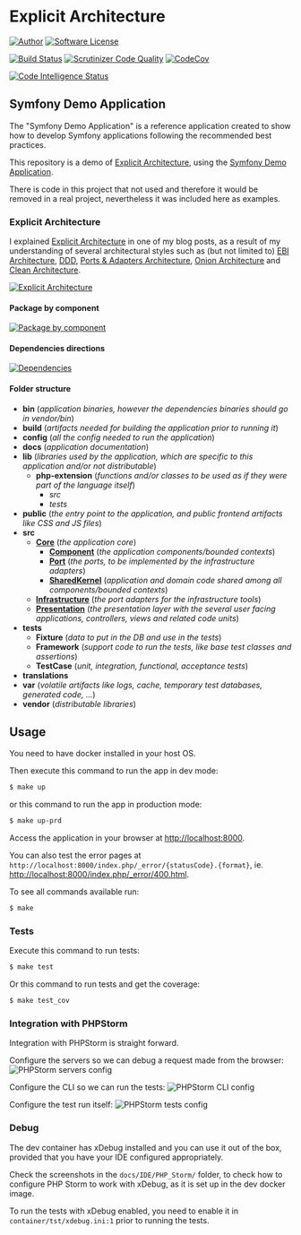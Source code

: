 # Explicit Architecture 

[![Author][Author]](https://www.herbertograca.com)
[![Software License][License]](LICENSE)

[![Build Status][Build]](https://scrutinizer-ci.com/g/hgraca/explicit-architecture-php/build-status/master)
[![Scrutinizer Code Quality][Score]](https://scrutinizer-ci.com/g/hgraca/explicit-architecture-php/?branch=master)
[![CodeCov][CodeCov]](https://codecov.io/gh/hgraca/explicit-architecture-php)

[![Code Intelligence Status][CodeInt]](https://scrutinizer-ci.com/code-intelligence)

## Symfony Demo Application

The "Symfony Demo Application" is a reference application created to show how
to develop Symfony applications following the recommended best practices.

This repository is a demo of [Explicit Architecture][1], using the [Symfony Demo Application][2].

There is code in this project that not used and therefore it would be removed in a real project, nevertheless 
it was included here as examples.

### Explicit Architecture

I explained [Explicit Architecture][1] in one of my blog posts, as a result of my understanding of several architectural
 styles such as (but not limited to) [EBI Architecture][11], [DDD][12], [Ports & Adapters Architecture][13], 
 [Onion Architecture][14] and [Clean Architecture][15].
 
[![Explicit Architecture](https://docs.google.com/drawings/d/e/2PACX-1vQ5ps72uaZcEJzwnJbPhzUfEeBbN6CJ04j7hl2i3K2HHatNcsoyG2tgX2vnrN5xxDKLp5Jm5bzzmZdv/pub?w=960&amp;h=657)][2]

#### Package by component

[![Package by component](https://docs.google.com/drawings/d/e/2PACX-1vQjEj4dKKUaQEUcNDq2UO58oIUu6pehqrE99q4gSRk0DY9KPIuhgG9Yg3qJGgW4ybrL5Ql8_Xo5z3yq/pub?w=960&h=720)][17]

#### Dependencies directions

[![Dependencies](https://docs.google.com/drawings/d/e/2PACX-1vQyv5xAx5hFJPhiK19AGl_2t256M0yKcDSliH8etojltE3tBlEnCndwfsUr1UsXvv5PKGVtrBHkQX3h/pub?w=913&amp;h=129)][16]

#### Folder structure

- **bin** (_application binaries, however the dependencies binaries should go in vendor/bin_)
- **build** (_artifacts needed for building the application prior to running it_)
- **config** (_all the config needed to run the application_)
- **docs** (_application documentation_)
- **lib** (_libraries used by the application, which are specific to this application and/or not distributable_)
    - **php-extension**  (_functions and/or classes to be used as if they were part of the language itself_)
        - _src_
        - _tests_
- **public** (_the entry point to the application, and public frontend artifacts like CSS and JS files_)
- **src**
    - **[Core][10]** (_the application core_)
        - **[Component][5]** (_the application components/bounded contexts_)
        - **[Port][8]** (_the ports, to be implemented by the infrastructure adapters_)
        - **[SharedKernel][6]** (_application and domain code shared among all components/bounded contexts_)
    - **[Infrastructure][9]** (_the port adapters for the infrastructure tools_)
    - **[Presentation][7]** (_the presentation layer with the several user facing applications, controllers, views and related code units_)
- **tests**
    - **Fixture** (_data to put in the DB and use in the tests_)
    - **Framework** (_support code to run the tests, like base test classes and assertions_)
    - **TestCase** (_unit, integration, functional, acceptance tests_)
- **translations**
- **var** (_volatile artifacts like logs, cache, temporary test databases, generated code, ..._)
- **vendor** (_distributable libraries_)

## Usage

You need to have docker installed in your host OS. 

Then execute this command to run the app in dev mode: 

```bash
$ make up
```

or this command to run the app in production mode: 

```bash
$ make up-prd
```

Access the application in your browser at <http://localhost:8000>.

You can also test the error pages at `http://localhost:8000/index.php/_error/{statusCode}.{format}`,
 ie. <http://localhost:8000/index.php/_error/400.html>.

To see all commands available run:

```bash
$ make
```

### Tests

Execute this command to run tests:

```bash
$ make test
```

Or this command to run tests and get the coverage:

```bash
$ make test_cov
```

### Integration with PHPStorm

Integration with PHPStorm is straight forward.

Configure the servers so we can debug a request made from the browser:
![PHPStorm servers config](docs/IDE/PHPStorm/IDE_PHPSTORM_servers.png)

Configure the CLI so we can run the tests:
![PHPStorm CLI config](docs/IDE/PHPStorm/IDE_PHPSTORM_cli_interpreter.png)

Configure the test run itself:
![PHPStorm tests config](docs/IDE/PHPStorm/IDE_PHPSTORM_tests_run.png)

### Debug

The dev container has xDebug installed and you can use it out of the box, provided that you have your IDE configured
 appropriately.
 
Check the screenshots in the `docs/IDE/PHP_Storm/` folder, to check how to configure PHP Storm to work with xDebug, as
 it is set up in the dev docker image.
 
To run the tests with xDebug enabled, you need to enable it in `container/tst/xdebug.ini:1` prior to running the tests.

[1]: https://herbertograca.com/2017/11/16/explicit-architecture-01-ddd-hexagonal-onion-clean-cqrs-how-i-put-it-all-together/
[2]: https://docs.google.com/drawings/d/1E_hx5B4czRVFVhGJbrbPDlb_JFxJC8fYB86OMzZuAhg/edit?usp=sharing
[5]: http://ddd.fed.wiki.org/view/welcome-visitors/view/domain-driven-design/view/bounded-context
[6]: http://ddd.fed.wiki.org/view/welcome-visitors/view/domain-driven-design/view/shared-kernel
[7]: https://herbertograca.com/2017/11/16/explicit-architecture-01-ddd-hexagonal-onion-clean-cqrs-how-i-put-it-all-together/#primary-or-driving-adapters
[8]: https://herbertograca.com/2017/11/16/explicit-architecture-01-ddd-hexagonal-onion-clean-cqrs-how-i-put-it-all-together/#ports
[9]: https://herbertograca.com/2017/11/16/explicit-architecture-01-ddd-hexagonal-onion-clean-cqrs-how-i-put-it-all-together/#secondary-or-driving-adapters
[10]: https://herbertograca.com/2017/11/16/explicit-architecture-01-ddd-hexagonal-onion-clean-cqrs-how-i-put-it-all-together/#application-core-organisation
[11]: https://herbertograca.com/2017/08/24/ebi-architecture/
[12]: https://herbertograca.com/2017/09/07/domain-driven-design/
[13]: https://herbertograca.com/2017/09/14/ports-adapters-architecture/
[14]: https://herbertograca.com/2017/09/21/onion-architecture/
[15]: https://herbertograca.com/2017/09/28/clean-architecture-standing-on-the-shoulders-of-giants/
[16]: https://docs.google.com/drawings/d/1DGiP9qyBpRHPDPKRJoXdElw1DXwmJoR-88Qvtf6hBNA/edit?usp=sharing
[17]: https://docs.google.com/drawings/d/1QurViCcaZ4Eh1CgBvel9aK5RLBkw2TaOAnO-Lhu4pfw/edit?usp=sharing

[Author]: http://img.shields.io/badge/author-@hgraca-blue.svg?style=flat-square
[License]: https://img.shields.io/badge/license-MIT-blue.svg?style=flat-square

[Build]: https://scrutinizer-ci.com/g/hgraca/explicit-architecture-php/badges/build.png?b=master
[Score]: https://scrutinizer-ci.com/g/hgraca/explicit-architecture-php/badges/quality-score.png?b=master
[CodeCov]: https://codecov.io/gh/hgraca/explicit-architecture-php/branch/master/graph/badge.svg
[CodeInt]: https://scrutinizer-ci.com/g/hgraca/explicit-architecture-php/badges/code-intelligence.svg?b=master

